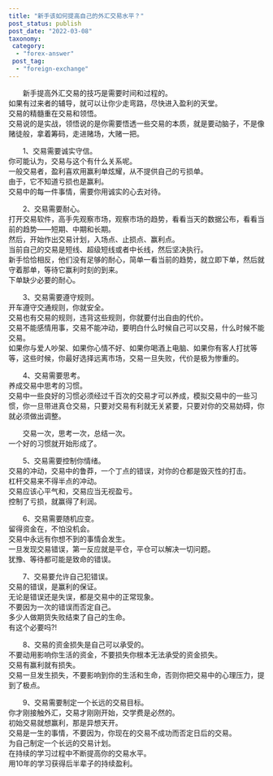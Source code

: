 ```yaml
---
title: "新手该如何提高自己的外汇交易水平？"
post_status: publish
post_date: "2022-03-08"
taxonomy:
 category: 
  - "forex-answer"
 post_tag: 
  - "foreign-exchange"
---
```


　　新手提高外汇交易的技巧是需要时间和过程的。  
如果有过来者的辅导，就可以让你少走弯路，尽快进入盈利的天堂。  
交易的精髓重在交易和领悟。  
交易说的是实战，领悟说的是你需要悟透一些交易的本质，就是要动脑子，不是像赌徒般，拿着筹码，走进赌场，大赌一把。  

　　1、交易需要诚实守信。  
你可能认为，交易与这个有什么关系呢。  
一般交易者，盈利喜欢用赢利单炫耀，从不提供自己的亏损单。  
由于，它不知道亏损也是赢利。  
交易中的每一件事情，需要你用诚实的心去对待。  

　　2、交易需要耐心。  
打开交易软件，高手先观察市场，观察市场的趋势，看看当天的数据公布，看看当前的趋势——短期、中期和长期。  
然后，开始作出交易计划，入场点、止损点、赢利点。  
当前自己的交易是短线、超级短线或者中长线，然后坚决执行。  
新手恰恰相反，他们没有足够的耐心，简单一看当前的趋势，就立即下单，然后就守着那单，等待它赢利时刻的到来。  
下单缺少必要的耐心。  

　　3、交易需要遵守规则。  
开车遵守交通规则，你就安全。  
交易也有交易的规则，违背这些规则，你就要付出自由的代价。  
交易不能感情用事，交易不能冲动，要明白什么时候自己可以交易，什么时候不能交易。  
如果你与爱人吵架、如果你心情不好、如果你喝酒上电脑、如果你有客人打扰等等，这些时候，你最好选择远离市场，交易一旦失败，代价是极为惨重的。  

　　4、交易需要思考。  
养成交易中思考的习惯。  
交易中一些良好的习惯必须经过千百次的交易才可以养成，模拟交易中的一些习惯，你一旦带进真仓交易，只要对交易有利就无关紧要，只要对你的交易妨碍，你就必须做出调整。  

　　交易一次，思考一次，总结一次。  
一个好的习惯就开始形成了。  

　　5、交易需要控制你情绪。  
交易的冲动，交易中的鲁莽，一个丁点的错误，对你的仓都是毁灭性的打击。  
杠杆交易来不得半点的冲动。  
交易应该心平气和，交易应当无视盈亏。  
控制了亏损，就赢得了利润。  

　　6、交易需要随机应变。  
留得资金在，不怕没机会。  
交易中永远有你想不到的事情会发生。  
一旦发现交易错误，第一反应就是平仓，平仓可以解决一切问题。  
犹豫、等待都可能是致命的错误。  

　　7、交易要允许自己犯错误。  
交易的错误，是赢利的保证。  
无论是错误还是失误，都是交易中的正常现象。  
不要因为一次的错误而否定自己。  
多少人做期货失败结束了自己的生命。  
有这个必要吗?!

　　8、交易的资金损失是自己可以承受的。  
不要动用影响你生活的资金，不要损失你根本无法承受的资金损失。  
交易有赢利就有损失。  
交易一旦发生损失，不要影响到你的生活和生命，否则你把交易中的心理压力，提到了极点。  

　　9、交易需要制定一个长远的交易目标。  
你才刚接触外汇，交易才刚刚开始，交学费是必然的。  
初始交易就想赢利，那是异想天开。  
交易是一生的事情，不要因为，你现在的交易不成功而否定日后的交易。  
为自己制定一个长远的交易计划。  
在持续的学习过程中不断提高你的交易水平。  
用10年的学习获得后半辈子的持续盈利。
